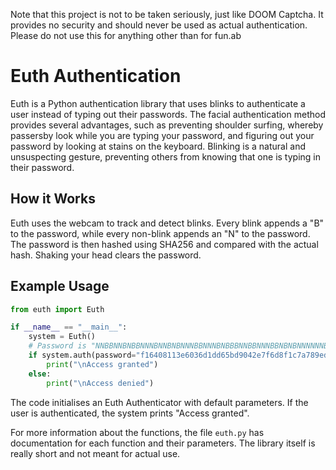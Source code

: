 Note that this project is not to be taken seriously, just like DOOM Captcha. It provides no security and should never be used as actual authentication. Please do not use this for anything other than for fun.ab

# Euth Authentication

Euth is a Python authentication library that uses blinks to authenticate a user instead of typing out their passwords. The facial authentication method provides several advantages, such as preventing shoulder surfing, whereby passersby look while you are typing your password, and figuring out your password by looking at stains on the keyboard. Blinking is a natural and unsuspecting gesture, preventing others from knowing that one is typing in their password.

## How it Works

Euth uses the webcam to track and detect blinks. Every blink appends a "B" to the password, while every non-blink appends an "N" to the password. The password is then hashed using SHA256 and compared with the actual hash. Shaking your head clears the password.

## Example Usage

```py
from euth import Euth

if __name__ == "__main__":
    system = Euth()
    # Password is "NNBBNNBNBBNNNBNNBNBNNNBBNNNBNBBBNNBBNNNBBNBNBNNNNNNBNBBNNBBBNNBBNBB"
    if system.auth(password="f16408113e6036d1dd65bd9042e7f6d8f1c7a789ed7ab514c0a103d44b0825cd", verbose=1):
        print("\nAccess granted")
    else:
        print("\nAccess denied")
```

The code initialises an Euth Authenticator with default parameters. If the user is authenticated, the system prints "Access granted".

For more information about the functions, the file `euth.py` has documentation for each function and their parameters. The library itself is really short and not meant for actual use.
